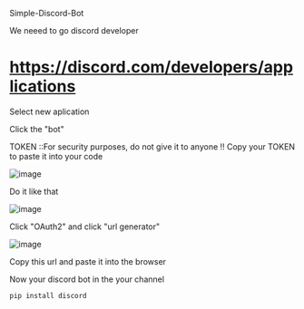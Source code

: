    Simple-Discord-Bot


We neeed to go discord developer


# https://discord.com/developers/applications


Select new aplication


Click the "bot"


TOKEN ::For security purposes, do not give it to anyone !!
Copy your TOKEN to paste it into your code


![image](https://user-images.githubusercontent.com/91757385/193445456-99baa3ba-5648-4e9d-b233-60b705fe9813.png)


Do it like that


![image](https://user-images.githubusercontent.com/91757385/193445510-02b191f4-c045-4f32-950d-91e77c9ea39b.png)


Click "OAuth2" and click "url generator"


![image](https://user-images.githubusercontent.com/91757385/193445619-09c7efd6-154c-41d5-8b92-7f86d64b5dbb.png)


Copy this url and paste it into the browser


Now your discord bot in the your channel 

  
    pip install discord
  



